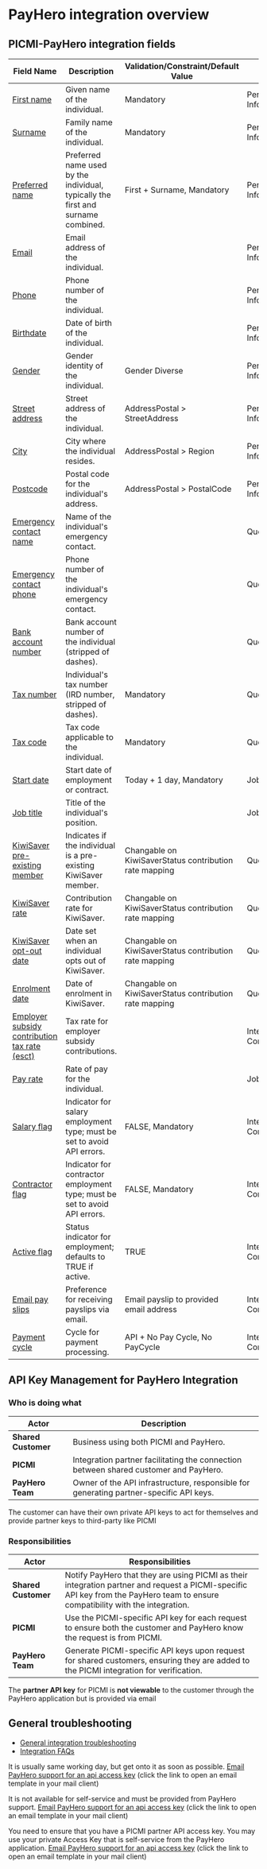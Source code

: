 # PayHero integration overview

## PICMI-PayHero integration fields

| Field Name                                                                                    | **Description**                                                                  | **Validation/Constraint/Default Value**                | **Source**                |
|-----------------------------------------------------------------------------------------------|----------------------------------------------------------------------------------|--------------------------------------------------------|---------------------------|
| [First name](#first-name)                                                                     | Given name of the individual.                                                    | Mandatory                                              | Personal Information      |
| [Surname](#surname)                                                                           | Family name of the individual.                                                   | Mandatory                                              | Personal Information      |
| [Preferred name](#preferred-name)                                                             | Preferred name used by the individual, typically the first and surname combined. | First + Surname, Mandatory                             | Personal Information      |
| [Email](#email)                                                                               | Email address of the individual.                                                 |                                                        | Personal Information      |
| [Phone](#phone)                                                                               | Phone number of the individual.                                                  |                                                        | Personal Information      |
| [Birthdate](#birthdate)                                                                       | Date of birth of the individual.                                                 |                                                        | Personal Information      |
| [Gender](#gender)                                                                             | Gender identity of the individual.                                               | Gender Diverse                                         | Personal Information      |
| [Street address](#street-address)                                                             | Street address of the individual.                                                | AddressPostal > StreetAddress                          | Personal Information      |
| [City](#city)                                                                                 | City where the individual resides.                                               | AddressPostal > Region                                 | Personal Information      |
| [Postcode](#postcode)                                                                         | Postal code for the individual's address.                                        | AddressPostal > PostalCode                             | Personal Information      |
| [Emergency contact name](#emergency-contact-name)                                             | Name of the individual's emergency contact.                                      |                                                        | Questions                 |
| [Emergency contact phone](#emergency-contact-phone)                                           | Phone number of the individual's emergency contact.                              |                                                        | Questions                 |
| [Bank account number](#bank-account-number)                                                   | Bank account number of the individual (stripped of dashes).                      |                                                        | Questions                 |
| [Tax number](#tax-number)                                                                     | Individual's tax number (IRD number, stripped of dashes).                        | Mandatory                                              | Questions                 |
| [Tax code](#tax-code)                                                                         | Tax code applicable to the individual.                                           | Mandatory                                              | Questions                 |
| [Start date](#start-date)                                                                     | Start date of employment or contract.                                            | Today + 1 day, Mandatory                               | Job                       |
| [Job title](#job-title)                                                                       | Title of the individual's position.                                              |                                                        | Job                       |
| [KiwiSaver pre-existing member](#kiwisaver-pre-existing-member)                               | Indicates if the individual is a pre-existing KiwiSaver member.                  | Changable on KiwiSaverStatus contribution rate mapping | Questions                 |
| [KiwiSaver rate](#kiwisaver-rate)                                                             | Contribution rate for KiwiSaver.                                                 | Changable on KiwiSaverStatus contribution rate mapping | Questions                 |
| [KiwiSaver opt-out date](#kiwisaver-opt-out-date)                                             | Date set when an individual opts out of KiwiSaver.                               | Changable on KiwiSaverStatus contribution rate mapping | Questions                 |
| [Enrolment date](#enrolment-date)                                                             | Date of enrolment in KiwiSaver.                                                  | Changable on KiwiSaverStatus contribution rate mapping | Questions                 |
| [Employer subsidy contribution tax rate (esct)](#employer-subsidy-contribution-tax-rate-esct) | Tax rate for employer subsidy contributions.                                     |                                                        | Integration Configuration |
| [Pay rate](#pay-rate)                                                                         | Rate of pay for the individual.                                                  |                                                        | Job                       |
| [Salary flag](#salary-flag)                                                                   | Indicator for salary employment type; must be set to avoid API errors.           | FALSE, Mandatory                                       | Integration Configuration |
| [Contractor flag](#contractor-flag)                                                           | Indicator for contractor employment type; must be set to avoid API errors.       | FALSE, Mandatory                                       | Integration Configuration |
| [Active flag](#active-flag)                                                                   | Status indicator for employment; defaults to TRUE if active.                     | TRUE                                                   | Integration Configuration |
| [Email pay slips](#email-pay-slips)                                                           | Preference for receiving payslips via email.                                     | Email payslip to provided email address                | Integration Configuration |
| [Payment cycle](#payment-cycle)                                                               | Cycle for payment processing.                                                    | API + No Pay Cycle, No PayCycle                        | Integration Configuration |

## API Key Management for PayHero Integration

### Who is doing what

| **Actor**           | **Description**                                                                        |
|---------------------|----------------------------------------------------------------------------------------|
| **Shared Customer** | Business using both PICMI and PayHero.                                                 |
| **PICMI**           | Integration partner facilitating the connection between shared customer and PayHero.   |
| **PayHero Team**    | Owner of the API infrastructure, responsible for generating partner-specific API keys. |

<prompt>

The customer can have their own private API keys to act for themselves and provide partner keys to third-party
like PICMI

</prompt>

### Responsibilities

| **Actor**           | **Responsibilities**                                                                                                                                                           |
|---------------------|--------------------------------------------------------------------------------------------------------------------------------------------------------------------------------|
| **Shared Customer** | Notify PayHero that they are using PICMI as their integration partner and request a PICMI-specific API key from the PayHero team to ensure compatibility with the integration. |
| **PICMI**           | Use the PICMI-specific API key for each request to ensure both the customer and PayHero know the request is from PICMI.                                                        |
| **PayHero Team**    | Generate PICMI-specific API keys upon request for shared customers, ensuring they are added to the PICMI integration for verification.                                         |

<prompt>

The **partner API key** for PICMI is **not viewable** to the customer through the PayHero application but is provided via
email

</prompt>


<explanation>

## General troubleshooting

- [General integration troubleshooting](integrations#troubleshooting)
- [Integration FAQs](../faqs#integrations)

<faq question="How long does it take for PayHero to respond with a key?">

It is usually same working day, but get onto it as soon as possible. <a href="mailto:
support@payhero.co.nz?subject=PICMI API access&body=Please provide me with the PICMI partner API access key">Email PayHero support for an api access key</a> (click the link to open an email template in your mail client)

</faq>

<faq question="Where is the PICMI api key in the application?">

It is not available for self-service and must be provided from PayHero support. <a href="mailto:
support@payhero.co.nz?subject=PICMI API access&body=Please provide me with the PICMI partner API access key">Email PayHero support for an api access key</a> (click the link to open an email template in your mail client)

</faq>


<faq question="I have the error Invalid API key, what should I do?">

You need to ensure that you have a PICMI partner API access key. You may use your private Access Key that is self-service from the PayHero application. <a href="mailto:
support@payhero.co.nz?subject=PICMI API access&body=Please provide me with the PICMI partner API access key">Email PayHero support for an api access key</a> (click the link to open an email template in your mail client)

</faq>


</explanation>
